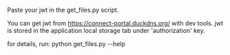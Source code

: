 Paste your jwt in the get_files.py script.

You can get jwt from https://connect-portal.duckdns.org/ with dev tools. jwt is stored in the application local storage tab under 'authorization' key.

for details, run:
python get_files.py --help

